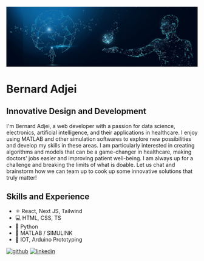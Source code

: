 ![Design and Development](banner.jpg)

# Bernard Adjei
## Innovative Design and Development

I'm Bernard Adjei, a web developer with a passion for data science, electronics, artificial intelligence, and their applications in healthcare. I enjoy using MATLAB and other simulation softwares to explore new possibilities and develop my skills in these areas. I am particularly interested in creating algorithms and models that can be a game-changer in healthcare, making doctors' jobs easier and improving patient well-being. I am always up for a challenge and breaking the limits of what is doable. Let us chat and brainstorm how we can team up to cook up some innovative solutions that truly matter!

## Skills and Experience
* ⚛ React, Next JS, Tailwind
* 💻 HTML, CSS, TS
* 🐍 Python
* 🧮 MATLAB / SIMULINK
* 📡 IOT, Arduino Prototyping


[<img src='https://cdn.jsdelivr.net/npm/simple-icons@3.0.1/icons/github.svg' alt='github' height='40'>](https://github.com/bengentle10)  [<img src='https://cdn.jsdelivr.net/npm/simple-icons@3.0.1/icons/linkedin.svg' alt='linkedin' height='40'>](https://www.linkedin.com/in/bernardmarfoadjei/)  


